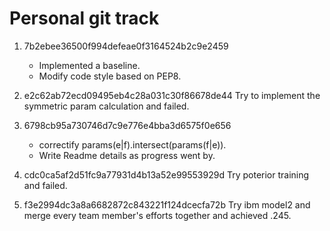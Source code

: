# Personal git track

1. 7b2ebee36500f994defeae0f3164524b2c9e2459
    * Implemented a baseline. 
    * Modify code style based on PEP8.

2. e2c62ab72ecd09495eb4c28a031c30f86678de44
Try to  implement the symmetric param calculation and failed.

3. 6798cb95a730746d7c9e776e4bba3d6575f0e656
	* correctify params(e|f).intersect(params(f|e)).
	* Write Readme details as progress went by.

4. cdc0ca5af2d51fc9a77931d4b13a52e99553929d
Try poterior training and failed.

5. f3e2994dc3a8a6682872c843221f124dcecfa72b
Try ibm model2 and merge every team member's efforts together and achieved .245.
